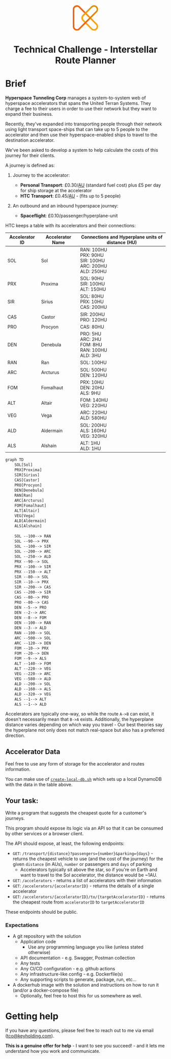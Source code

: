 <div align="center"><img src="./logo.svg" alt="Logo" width="80" height="80"></div>

<h1 align="center">Technical Challenge - Interstellar Route Planner</h1>

# Brief
**Hyperspace Tunneling Corp** manages a system-to-system web of hyperspace accelerators that spans the United Terran Systems. They charge a fee to their users in order to use their network but they want to expand their business.

Recently, they've expanded into transporting people through their network using light transport space-ships that can take up to 5 people to the accelerator and then use their hyperspace-enabled ships to travel to the destination accelerator.

We've been asked to develop a system to help calculate the costs of this journey for their clients.

A journey is defined as:

1. Journey to the accelerator:
    * **Personal Transport**: £0.30/[AU](https://en.wikipedia.org/wiki/Astronomical_unit) (standard fuel cost) plus £5 per day for ship storage at the accelerator
    * **HTC Transport**: £0.45/[AU](https://en.wikipedia.org/wiki/Astronomical_unit) - (fits up to 5 people)

2. An outbound and an inbound hyperspace journey:
    * **Spaceflight**: £0.10/passenger/hyperplane-unit

HTC keeps a table with its accelerators and their connections:

| Accelerator ID | Accelerator Name | Connections and Hyperplane units of distance (HU)                          |
| -------------- | ---------------- | -------------------------------------------------------------------------- |
| SOL            | Sol              | RAN: 100HU<br/>PRX: 90HU<br/>SIR: 100HU<br/>ARC: 200HU<br/>ALD: 250HU<br/> |
| PRX            | Proxima          | SOL: 90HU<br/>SIR: 100HU<br/>ALT: 150HU<br/>                               |
| SIR            | Sirius           | SOL: 80HU<br/>PRX: 10HU<br/>CAS: 200HU<br/>                                |
| CAS            | Castor           | SIR: 200HU<br/>PRO: 120HU<br/>                                             |
| PRO            | Procyon          | CAS: 80HU<br/>                                                             |
| DEN            | Denebula         | PRO: 5HU<br/>ARC: 2HU<br/>FOM: 8HU<br/>RAN: 100HU<br/>ALD: 3HU<br/>        |
| RAN            | Ran              | SOL: 100HU<br/>                                                            |
| ARC            | Arcturus         | SOL: 500HU<br/>DEN: 120HU<br/>                                             |
| FOM            | Fomalhaut        | PRX: 10HU<br/>DEN: 20HU<br/>ALS: 9HU<br/>                                  |
| ALT            | Altair           | FOM: 140HU<br/>VEG: 220HU<br/>                                             |
| VEG            | Vega             | ARC: 220HU<br/>ALD: 580HU<br/>                                             |
| ALD            | Aldermain        | SOL: 200HU<br/>ALS: 160HU<br/>VEG: 320HU<br/>                              |
| ALS            | Alshain          | ALT: 1HU<br/>ALD: 1HU<br/>                                                 |

```mermaid
graph TD
    SOL[Sol]
    PRX[Proxima]
    SIR[Sirius]
    CAS[Castor]
    PRO[Procyon]
    DEN[Denebula]
    RAN[Ran]
    ARC[Arcturus]
    FOM[Fomalhaut]
    ALT[Altair]
    VEG[Vega]
    ALD[Aldermain]
    ALS[Alshain]

    SOL --100--> RAN
    SOL --90--> PRX
    SOL --100--> SIR
    SOL --200--> ARC
    SOL --250--> ALD
    PRX --90--> SOL
    PRX --100--> SIR
    PRX --150--> ALT
    SIR --80--> SOL
    SIR --10--> PRX
    SIR --200--> CAS
    CAS --200--> SIR
    CAS --80--> PRO
    PRO --80--> CAS
    DEN --5--> PRO
    DEN --2--> ARC
    DEN --8--> FOM
    DEN --100--> RAN
    DEN --3--> ALD
    RAN --100--> SOL
    ARC --500--> SOL
    ARC --120--> DEN
    FOM --10--> PRX
    FOM --20--> DEN
    FOM --9--> ALS
    ALT --140--> FOM
    ALT --220--> VEG
    VEG --220--> ARC
    VEG --580--> ALD
    ALD --200--> SOL
    ALD --160--> ALS
    ALD --320--> VEG
    ALS --1--> ALT
    ALS --1--> ALD
```

Accelerators are typically one-way, so while the route `A->B` can exist, it doesn't necessarily mean that `B->A` exists. Additionally, the hyperplane distance varies depending on which way you travel - Our best theories say the hyperplane not only does not match real-space but also has a preferred direction.

## Accelerator Data
Feel free to use any form of storage for the accelerator and routes information.

You can make use of [`create-local-db.sh`](./create-local-db.sh) which sets up a local DynamoDB with the data in the table above.


## Your task:
Write a program that suggests the cheapest quote for a customer's journeys.

This program should expose its logic via an API so that it can be consumed by other services or a browser client.

The API should expose, at least, the following endpoints:
* `GET`: `/transport/{distance}?passengers={number}&parking={days}` - returns the cheapest vehicle to use (and the cost of the journey) for the given `distance` (in AUs), `number` or passengers and `days` of parking
  * Accelerators typically sit above the star, so if you're on Earth and want to travel to the Sol accelerator, the distance would be ~1AU.
* `GET`: `/accelerators` - returns a list of accelerators with their information
* `GET`: `/accelerators/{acceleratorID}` - returns the details of a single accelerator
* `GET`: `/accelerators/{acceleratorID}/to/{targetAcceleratorID}` - returns the cheapest route from `acceleratorID` to `targetAcceleratorID`

These endpoints should be public.

### Expectations
* A git repository with the solution
    * Application code
        * Use any programming language you like (unless stated otherwise)
    * API documentation - e.g. Swagger, Postman collection
    * Any tests
    * Any CI/CD configuration - e.g. github actions
    * Any infrastructure-like config - e.g. Dockerfile(s)
    * Any supporting scripts to generate, package, run, etc...
* A dockerhub image with the solution and instructions on how to run it (and/or a docker-compose file)
    * Optionally, feel free to host this for us somewhere as well.

# Getting help
If you have any questions, please feel free to reach out to me via email (tco@keyholding.com).

**This is a genuine offer for help** - I want to see you succeed! - and it lets me understand how you work and communicate.
